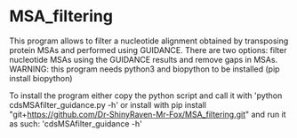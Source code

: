 # MSA_filtering

This program allows to filter a nucleotide alignment obtained by transposing protein MSAs and performed using GUIDANCE. There are two options: filter nucleotide MSAs using the GUIDANCE results and remove gaps in MSAs. WARNING: this program needs python3 and biopython to be installed (pip install biopython)

To install the program either copy the python script and call it with 'python cdsMSAfilter_guidance.py -h' or install with pip install "git+https://github.com/Dr-ShinyRaven-Mr-Fox/MSA_filtering.git" and run it as such: 'cdsMSAfilter_guidance -h'
